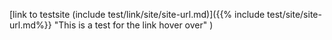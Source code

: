 [link to testsite (include test/link/site/site-url.md)]({{% include test/site/site-url.md%}} "This is a test for the link hover over" )
